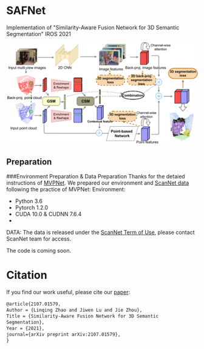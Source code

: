 # SAFNet
Implementation of "Similarity-Aware Fusion Network for 3D Semantic Segmentation" IROS 2021

![](./pipeline_new-Page-3_new_00.png)

## Preparation
###Environment Preparation & Data Preparation
Thanks for the detaied instructions of [MVPNet](https://github.com/maxjaritz/mvpnet). 
We prepared our environment and [ScanNet data](http://kaldir.vc.in.tum.de/scannet_benchmark/) following the practice of MVPNet:
Environment: 
  - Python 3.6
  - Pytorch 1.2.0
  - CUDA 10.0 & CUDNN 7.6.4
  - 
DATA: 
  The data is released under the [ScanNet Term of Use](http://kaldir.vc.in.tum.de/scannet/ScanNet_TOS.pdf), please contact ScanNet team for access.

The code is coming soon.

# Citation
If you find our work useful, please cite our [paper](https://arxiv.org/abs/2107.01579):
```
@article{2107.01579,
Author = {Linqing Zhao and Jiwen Lu and Jie Zhou},
Title = {Similarity-Aware Fusion Network for 3D Semantic Segmentation},
Year = {2021},
journal={arXiv preprint arXiv:2107.01579},
}
```
